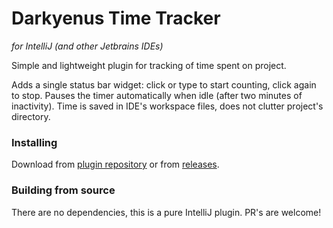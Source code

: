 # Darkyenus Time Tracker
*for IntelliJ (and other Jetbrains IDEs)*

Simple and lightweight plugin for tracking of time spent on project.

Adds a single status bar widget: click or type to start counting, click again to stop.
Pauses the timer automatically when idle (after two minutes of inactivity).
Time is saved in IDE's workspace files, does not clutter project's directory.

### Installing
Download from [plugin repository](https://plugins.jetbrains.com/plugin/9286) or from [releases](https://github.com/Darkyenus/DarkyenusTimeTracker/releases).

### Building from source
There are no dependencies, this is a pure IntelliJ plugin. PR's are welcome!
